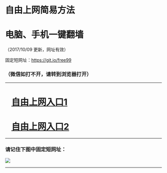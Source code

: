 ﻿# 自由上网简易方法

# 电脑、手机一键翻墙

（2017/10/09 更新，网址有效）

固定短网址：https://git.io/free99

### （微信如打不开，请转到浏览器打开）


***





# &nbsp;&nbsp; <a href="http://ft264083185.fwq-tz-1001.info/fwqtz01.html?t=100900129067 " target="_blank">自由上网入口1</a>
# &nbsp;&nbsp; <a href="http://ft255921322.fwq-tz-1002.info/fwqtz02.html?t=100900117272 " target="_blank">自由上网入口2</a>
***

### 请记住下图中固定短网址：

<img src="https://s3-us-west-2.amazonaws.com/fwq-1001/yjfq-20170905okok.png" /> 


***

